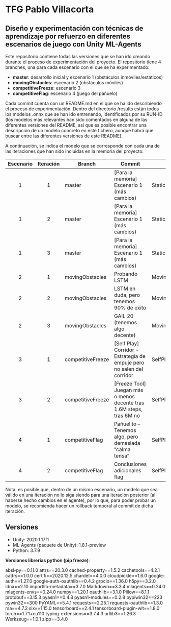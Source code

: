 # TFG Pablo Villacorta

## Diseño y experimentación con técnicas de aprendizaje por refuerzo en diferentes escenarios de juego con Unity ML-Agents

Este repositorio contiene todas las versiones que se han ido creando durante el proceso de experimentación del proyecto. El repositorio tiene 4 branches, una para cada escenario con el que se ha experimentado:

- **master**: desarrollo inicial y escenario 1 (obstáculos inmóviles/estáticos)
- **movingObstacles**: escenario 2 (obstáculos móviles)
- **competitiveFreeze**: escenario 3
- **competitiveFlag**: escenario 4 (juego del pañuelo)

Cada commit cuenta con un README.md en el que se ha ido describiendo el proceso de experimentación. Dentro del directorio /results están todos los modelos .onnx que se han ido entrenando, identificados por su RUN-ID (los modelos más relevantes han sido comentados en alguna de las diferentes versiones del README, así que es posible encontrar una descripción de un modelo concreto en este fichero, aunque habrá que buscar entre las diferentes versiones de este README).

A continuación, se indica el modelo que se corresponde con cada una de las iteraciones que han sido incluidas en la memoria del proyecto:

| Escenario | Iteración | Branch            | Commit                                                       | RUN-ID (modelo)                 |
| :-------: | :-------: | ----------------- | ------------------------------------------------------------ | ------------------------------- |
|     1     |     1     | master            | [Para la memoria] Escenario 1 (más cambios)                  | StaticObstacles1AgentNoCL_2     |
|     1     |     2     | master            | [Para la memoria] Escenario 1 (más cambios)                  | StaticObstacles1AgentWithCL_1   |
|     1     |     3     | master            | [Para la memoria] Escenario 1 (más cambios)                  | StaticObstacles9AgentsWithCL_2  |
|     2     |     1     | movingObstacles   | Probando LSTM                                                | MovingObstaclesLSTM_16_256_3    |
|     2     |     2     | movingObstacles   | LSTM en duda, pero tenemos 90% de exito                      | MovingObstacles_LSTM_2layers_2  |
|     2     |     3     | movingObstacles   | GAIL 20 (tenemos algo decente)                               | MovingObstacles_GAIL_20         |
|     3     |     1     | competitiveFreeze | [Self Play] Corridor - Estrategia de empuje pero no salen del corridor | SelfPlay_FreezeTool_Corridor_7  |
|     3     |     2     | competitiveFreeze | [Freeze Tool] Juegan más o menos decente tras 1.6M steps, tras 6M no | SelfPlay_FreezeTool_Corridor_17 |
|     4     |     1     | competitiveFlag   | Pañuelito – Tenemos algo, pero demasiada “calma tensa”       | SelfPlay_Flag_NoTool_Multi_3    |
|     4     |     2     | competitiveFlag   | Conclusiones adicionales flag                                | SelfPlay_Flag_NoTool_Multi_7    |

Nota: es posible que, dentro de un mismo escenario, un modelo que sea válido en una iteración no lo siga siendo para una iteración posterior (al haberse hecho cambios en el agente), por lo que, para poder probar un modelo, se recomienda hacer un rollback temporal al commit de dicha iteración.

## Versiones

- Unity: 2020.1.17f1
- ML-Agents (paquete de Unity): 1.8.1-preview
- Python: 3.7.9

**Versiones librerías python (pip freeze)**:

absl-py==0.11.0
attrs==20.3.0
cached-property==1.5.2
cachetools==4.2.1
cattrs==1.0.0
certifi==2020.12.5
chardet==4.0.0
cloudpickle==1.6.0
google-auth==1.27.0
google-auth-oauthlib==0.4.2
grpcio==1.36.0
h5py==3.2.0
idna==2.10
importlib-metadata==3.7.0
Markdown==3.3.4
mlagents==0.24.0
mlagents-envs==0.24.0
numpy==1.20.1
oauthlib==3.1.0
Pillow==8.1.1
protobuf==3.15.3
pyasn1==0.4.8
pyasn1-modules==0.2.8
pypiwin32==223
pywin32==300
PyYAML==5.4.1
requests==2.25.1
requests-oauthlib==1.3.0
rsa==4.7.2
six==1.15.0
tensorboard==2.4.1
tensorboard-plugin-wit==1.8.0
torch==1.7.1+cu110
typing-extensions==3.7.4.3
urllib3==1.26.3
Werkzeug==1.0.1
zipp==3.4.0